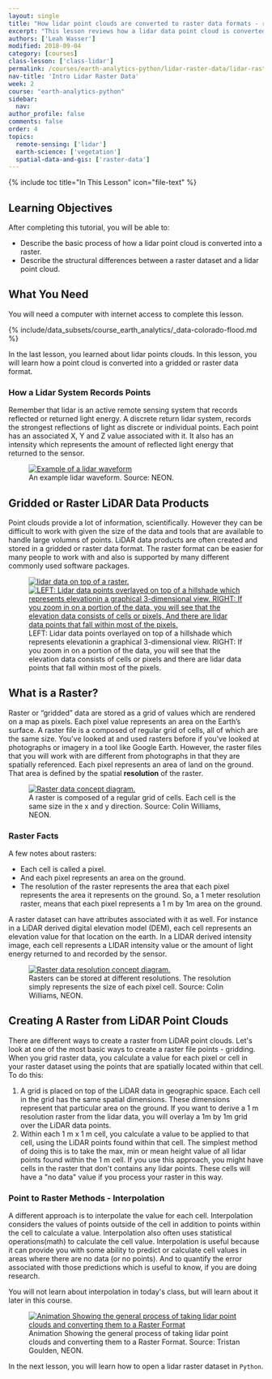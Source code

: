 ```yaml
---
layout: single
title: "How lidar point clouds are converted to raster data formats - remote sensing data"
excerpt: "This lesson reviews how a lidar data point cloud is converted to a raster format such as a geotiff."
authors: ['Leah Wasser']
modified: 2018-09-04
category: [courses]
class-lesson: ['class-lidar']
permalink: /courses/earth-analytics-python/lidar-raster-data/lidar-raster-data/
nav-title: 'Intro Lidar Raster Data'
week: 2
course: "earth-analytics-python"
sidebar:
  nav:
author_profile: false
comments: false
order: 4
topics:
  remote-sensing: ['lidar']
  earth-science: ['vegetation']
  spatial-data-and-gis: ['raster-data']
---
```



{% include toc title="In This Lesson" icon="file-text" %}

<div class='notice--success' markdown="1">

## <i class="fa fa-graduation-cap" aria-hidden="true"></i> Learning Objectives

After completing this tutorial, you will be able to:

* Describe the basic process of how a lidar point cloud is converted into a raster.
* Describe the structural differences between a raster dataset and a lidar point cloud.

## <i class="fa fa-check-square-o fa-2" aria-hidden="true"></i> What You Need

You will need a computer with internet access to complete this lesson.

{% include/data_subsets/course_earth_analytics/_data-colorado-flood.md %}

</div>

In the last lesson, you learned about lidar points clouds. In this lesson, you will learn how a point cloud is converted into a gridded or raster data format.


### How a Lidar System Records Points

Remember that lidar is an active remote sensing system that records reflected or returned light energy. A discrete return lidar system, records the strongest reflections of light as discrete or individual points. Each point has an associated X, Y and Z value associated with it. It also has an intensity which represents the amount of reflected light energy that returned to the sensor.

<figure>
   <a href="{{ site.url }}/images/courses/earth-analytics/lidar-raster-data-r/waveform.png" target="_blank">
   <img src="{{ site.url }}/images/courses/earth-analytics/lidar-raster-data-r/waveform.png" alt="Example of a lidar waveform"></a>
   <figcaption>An example lidar waveform. Source: NEON.
   </figcaption>
</figure>



## Gridded or Raster LiDAR Data Products
Point clouds provide a lot of information, scientifically. However they can be difficult to work with given the size of the data and tools that are available to handle large volumns of points. LiDAR data products are often
created and stored in a gridded or raster data format. The raster format can be easier for many people to work with and also is supported by many different commonly used software packages.

<figure class="half">
   <a href="{{ site.url }}/images/courses/earth-analytics/lidar-raster-data-r/lidar-points-hill.png">
   <img src="{{ site.url }}/images/courses/earth-analytics/lidar-raster-data-r/lidar-points-hill.png" alt="lidar data on top of a raster."></a>
   <a href="{{ site.url }}/images/courses/earth-analytics/lidar-raster-data-r/lidar-points-hill-zoomout.png">
   <img src="{{ site.url }}/images/courses/earth-analytics/lidar-raster-data-r/lidar-points-hill-zoomout.png" alt="LEFT: Lidar data points overlayed on top of a hillshade which represents elevationin a graphical 3-dimensional view. RIGHT: If you zoom in on a portion of the data, you will see
   that the elevation data consists of cells or pixels, And there are lidar data
   points that fall within most of the pixels."></a>
   <figcaption>LEFT: Lidar data points overlayed on top of a hillshade which represents elevationin a graphical 3-dimensional view. RIGHT: If you zoom in on a portion of the data, you will see
   that the elevation data consists of cells or pixels and there are lidar data
   points that fall within most of the pixels.
   </figcaption>
</figure>


## What is a Raster?

Raster or “gridded” data are stored as a grid of values which are rendered on a
map as pixels. Each pixel value represents an area on the Earth’s surface. A raster file is a composed of regular grid of cells, all of which are the same size. You've looked at and used rasters before if you've looked at photographs
or imagery in a tool like Google Earth. However, the raster files that you will work with are different from photographs in that they are spatially referenced. Each pixel represents an area of land on the ground. That area is defined by the spatial **resolution** of the raster.

<figure>
   <a href="{{ site.url }}/images/courses/earth-analytics/raster-data/raster-concept.png" target="_blank">
   <img src="{{ site.url }}/images/courses/earth-analytics/raster-data/raster-concept.png" alt="Raster data concept diagram."></a>
   <figcaption>A raster is composed of a regular grid of cells. Each cell is the same
   size in the x and y direction. Source: Colin Williams, NEON.
   </figcaption>
</figure>

### Raster Facts

A few notes about rasters:

-  Each cell is called a pixel.
-  And each pixel represents an area on the ground.
-  The resolution of the raster represents the area that each pixel represents
the area it represents on the ground. So, a 1 meter resolution raster, means that each pixel represents  a 1 m by 1m area on the ground.

A raster dataset can have attributes associated with it as well. For instance in a LiDAR derived digital elevation model (DEM), each cell represents an elevation value for that location on the earth. In a LIDAR derived intensity image, each cell represents a LIDAR intensity value or the amount of light energy returned to and recorded by the sensor.


<figure>
   <a href="{{ site.url }}/images/courses/earth-analytics/raster-data/raster-resolution.png" target="_blank">
   <img src="{{ site.url }}/images/courses/earth-analytics/raster-data/raster-resolution.png" alt="Raster data resolution concept diagram."></a>
   <figcaption>Rasters can be stored at different resolutions. The resolution simply
   represents the size of each pixel cell. Source: Colin Williams, NEON.
   </figcaption>
</figure>

## Creating A Raster from LiDAR Point Clouds

There are different ways to create a raster from LiDAR point clouds. Let's look at one of the most basic ways to create a raster file points - gridding. When you grid raster data, you calculate a value for each pixel or cell in your raster dataset using the points that are spatially located within that cell. To do this:

1. A grid is placed on top of the LiDAR data in geographic space. Each cell in
the grid has the same spatial dimensions. These dimensions represent that particular area on the ground. If you want to derive a 1 m resolution raster from the lidar data, you will overlay a 1m by 1m grid over the LiDAR data points.
2. Within each 1 m x 1 m cell, you calculate a value to be applied to that cell,
using the LiDAR points found within that cell. The simplest method of doing this is to take the max, min or mean height value of all lidar points found within the 1 m cell. If you use this approach, you might have cells in the raster that don't contains any lidar points. These cells will have a "no data" value if you process your raster in this way.

### Point to Raster Methods - Interpolation

A different approach is to interpolate the value for each cell. Interpolation considers the values of points outside of the cell in addition to points within the cell to calculate a value. Interpolation also often uses statistical operations(math) to calculate the cell value. Interpolation is useful because it can provide you with some ability to predict or calculate cell values in areas where there are no data (or no points). And to quantify the error associated with those predictions which is useful to know, if you are doing research.

You will not learn about interpolation in today's class, but will learn about it later in this course. 


<figure>
  <a href="{{ site.url }}/images/courses/earth-analytics/lidar-raster-data-r/gridding.gif">
  <img src="{{ site.url }}/images/courses/earth-analytics/lidar-raster-data-r/gridding.gif" alt="Animation Showing the general process of taking lidar point clouds and converting them to a Raster Format"></a>
  <figcaption>
  Animation Showing the general process of taking lidar point clouds and
  converting them to a Raster Format. Source: Tristan Goulden, NEON.
  </figcaption>
</figure>


In the next lesson, you will learn how to open a lidar raster dataset in `Python`.
